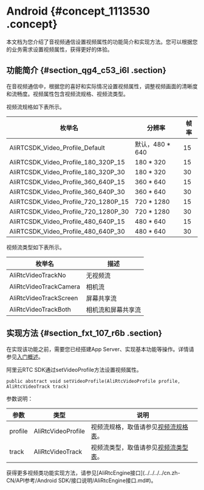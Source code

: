 # Android {#concept_1113530 .concept}

本文档为您介绍了音视频通信设置视频属性的功能简介和实现方法。您可以根据您的业务需求设置视频属性，获得更好的体验。

## 功能简介 {#section_qg4_c53_i6l .section}

在音视频通信中，根据您的喜好和实际情况设置视频属性，调整视频画面的清晰度和流畅度。视频属性包含视频流规格、视频流类型。

视频流规格如下表所示。

|枚举名|分辨率|帧率|
|---|---|--|
|AliRTCSDK\_Video\_Profile\_Default|默认，480 \* 640|15|
|AliRTCSDK\_Video\_Profile\_180\_320P\_15|180 \* 320|15|
|AliRTCSDK\_Video\_Profile\_180\_320P\_30|180 \* 320|30|
|AliRTCSDK\_Video\_Profile\_360\_640P\_15|360 \* 640|15|
|AliRTCSDK\_Video\_Profile\_360\_640P\_30|360 \* 640|30|
|AliRTCSDK\_Video\_Profile\_720\_1280P\_15|720 \* 1280|15|
|AliRTCSDK\_Video\_Profile\_720\_1280P\_30|720 \* 1280|30|
|AliRTCSDK\_Video\_Profile\_480\_640P\_15|480 \* 640|15|
|AliRTCSDK\_Video\_Profile\_480\_640P\_30|480 \* 640|30|

视频流类型如下表所示。

|枚举名|描述|
|---|--|
|AliRtcVideoTrackNo|无视频流|
|AliRtcVideoTrackCamera|相机流|
|AliRtcVideoTrackScreen|屏幕共享流|
|AliRtcVideoTrackBoth|相机流和屏幕共享流|

## 实现方法 {#section_fxt_107_r6b .section}

在实现该功能之前，需要您已经搭建App Server、实现基本功能等操作。详情请参见[入门概述](../../../../cn.zh-CN/快速入门/入门概述.md#)。

阿里云RTC SDK通过setVideoProfile方法设置视频属性。

``` {#codeblock_t4c_ltl_w7c .language-java}
public abstract void setVideoProfile(AliRtcVideoProfile profile, AliRtcVideoTrack track)
```

参数说明：

|参数|类型|说明|
|--|--|--|
|profile|AliRtcVideoProfile|视频流规格，取值请参见[视频流规格表](#)。|
|track|AliRtcVideoTrack|视频流类型，取值请参见[视频流类型表](#)。|

获得更多视频类功能实现方法，请参见[AliRtcEngine接口](../../../../cn.zh-CN/API参考/Android SDK/接口说明/AliRtcEngine接口.md#)。

